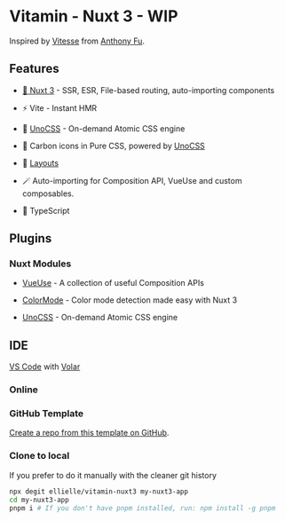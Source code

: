 # Vitamin - Nuxt 3 - WIP

Inspired by [Vitesse](https://github.com/antfu/vitesse-nuxt3) from [Anthony Fu](https://github.com/antfu).

## Features

- [💚 Nuxt 3](https://nuxt.com/) - SSR, ESR, File-based routing, auto-importing components

- ⚡️ Vite - Instant HMR

- 🎨 [UnoCSS](https://github.com/antfu/unocss) - On-demand Atomic CSS engine

- 🔆 Carbon icons in Pure CSS, powered by [UnoCSS](https://github.com/antfu/unocss)

- 📑 [Layouts](https://nuxt.com/docs/guide/directory-structure/layouts)

- 🪄 Auto-importing for Composition API, VueUse and custom composables.

- 🔐 TypeScript

## Plugins

### Nuxt Modules

- [VueUse](https://github.com/vueuse/vueuse) - A collection of useful Composition APIs

- [ColorMode](https://github.com/nuxt-community/color-mode-module) - Color mode detection made easy with Nuxt 3

- [UnoCSS](https://github.com/antfu/unocss) - On-demand Atomic CSS engine

## IDE

[VS Code](https://code.visualstudio.com/) with [Volar](https://github.com/johnsoncodehk/volar)

### Online

### GitHub Template

[Create a repo from this template on GitHub](https://github.com/ellielle/vitamin-nuxt3).

### Clone to local

If you prefer to do it manually with the cleaner git history

```bash
npx degit ellielle/vitamin-nuxt3 my-nuxt3-app
cd my-nuxt3-app
pnpm i # If you don't have pnpm installed, run: npm install -g pnpm
```